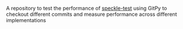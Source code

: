 A repository to test the performance of [speckle-test](https://github.com/coolmule0/speckle-test) using GitPy to checkout different commits and measure performance across different implementations
